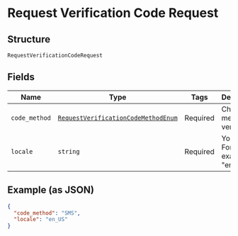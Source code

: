 
# Request Verification Code Request

## Structure

`RequestVerificationCodeRequest`

## Fields

| Name | Type | Tags | Description |
|  --- | --- | --- | --- |
| `code_method` | [`RequestVerificationCodeMethodEnum`](../../doc/models/request-verification-code-method-enum.md) | Required | Chosen method for verification. |
| `locale` | `string` | Required | Your locale. For example: "en_US". |

## Example (as JSON)

```json
{
  "code_method": "SMS",
  "locale": "en_US"
}
```

